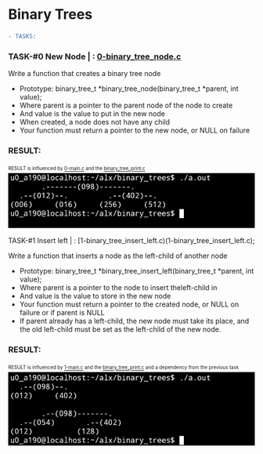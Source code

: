 # Binary Trees

```diff
- TASKS:
```

### TASK-#0 New Node | : [0-binary_tree_node.c](0-binary_tree_node.c)

Write a function that creates a binary tree node

* Prototype: binary_tree_t *binary_tree_node(binary_tree_t *parent, int value);
* Where parent is a pointer to the parent node of the node to create
* And value is the value to put in the new node
* When created, a node does not have any child
* Your function must return a pointer to the new node, or NULL on failure

### RESULT:

<sup><sub>RESULT is influenced by [0-main.c](./main_tests/0-main.c) and the [binary_tree_print.c](./binary_tree_print.c)</sub></sup>
![images/task0_output.jpg](images/task0_output.jpg)


TASK-#1 Insert left | : [1-binary_tree_insert_left.c)(1-binary_tree_insert_left.c);

Write a function that inserts a node as the left-child of another node

* Prototype: binary_tree_t *binary_tree_insert_left(binary_tree_t *parent, int value);
* Where parent is a pointer to the node to insert theleft-child in
* And value is the value to store in the new node
* Your function must return a pointer to the created node, or NULL on failure or if parent is NULL
* If parent already has a left-child, the new node must take its place, and the old left-child must be set as the left-child of the new node.

### RESULT:

<sup><sub>RESULT is influenced by [1-main.c](./main_tests/1-main.c) and the [binary_tree_print.c](./binary_tree_print.c) and a dependency from the previous task</sub></sup>
![images/task1_output.jpg](images/task1_output.jpg)
